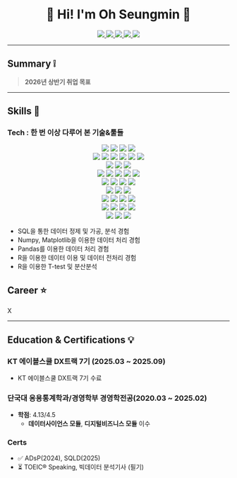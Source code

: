 <!--
**smOH306/smOH306** is a ✨ _special_ ✨ repository because its `README.md` (this file) appears on your GitHub profile.
Here are some ideas to get you started:
-->
<h1 align="center">🚀 Hi! I'm Oh Seungmin 🚀</h1>
<p align="center">
  <a href="mailto:osm630@naver.com">
    <img src="https://img.shields.io/badge/Email-osm630%40naver.com-red?style=flat-square&logo=mail&logoColor=white" />
  </a>
  <a href="https://www.linkedin.com/in/%EC%8A%B9%EB%AF%BC-%EC%98%A4-a33154369/">
    <img src="https://img.shields.io/badge/LinkedIn-Oh%20Seungmin-blue?style=flat-square&logo=linkedin&logoColor=white" />
  </a>
  <a href="http://xn--github-oiy.com/smOH306">
    <img src="https://img.shields.io/badge/GitHub-smOH306-black?style=flat-square&logo=github&logoColor=white" />
  </a>
  <a href="https://velog.io/@smo_30/posts">
    <img src="https://img.shields.io/badge/Velog-smo_30-20C997?style=flat-square&logo=velog&logoColor=white" />
  </a>
  <a href="https://ohstohry.tistory.com/">
    <img src="https://img.shields.io/badge/Tistory-ohstohry-orange?style=flat-square&logo=tistory&logoColor=white" />
  </a>
</p>



---

## Summary :grey_exclamation:
> **2026년 상반기 취업 목표**  
---

## Skills :muscle:
### Tech : 한 번 이상 다루어 본 기술&툴들 
<div align=center>     
<img src="https://img.shields.io/badge/r-%23276DC3.svg?style=for-the-badge&logo=r&logoColor=white"/>
<img src="https://img.shields.io/badge/python-3670A0?style=for-the-badge&logo=python&logoColor=ffdd54"/>
<img src="https://img.shields.io/badge/html5-%23E34F26.svg?style=for-the-badge&logo=html5&logoColor=white"/>
<img src="https://img.shields.io/badge/kotlin-%237F52FF.svg?style=for-the-badge&logo=kotlin&logoColor=white"/>
<br>
<img src="https://img.shields.io/badge/mysql-4479A1.svg?style=for-the-badge&logo=mysql&logoColor=white"/>
<img src="https://img.shields.io/badge/postgres-%23316192.svg?style=for-the-badge&logo=postgresql&logoColor=white"/>
<img src="https://img.shields.io/badge/Oracle-F80000?style=for-the-badge&logo=oracle&logoColor=white"/>
<img src="https://img.shields.io/badge/QGIS-589632?style=for-the-badge&logo=qgis&logoColor=white"/>
<img src="https://img.shields.io/badge/SQLD-4479A1?style=for-the-badge&logo=sql&logoColor=white"/> <!-- 추가: SQLD 자격 -->
<img src="https://img.shields.io/badge/DuckDB-FFF200?style=for-the-badge&logo=duckdb&logoColor=black"/> <!-- 추가: DuckDB -->
<br>
<img src="https://img.shields.io/badge/Matplotlib-%23ffffff.svg?style=for-the-badge&logo=Matplotlib&logoColor=black"/>
<img src="https://img.shields.io/badge/numpy-%23013243.svg?style=for-the-badge&logo=numpy&logoColor=white"/>
<img src="https://img.shields.io/badge/pandas-%23150458.svg?style=for-the-badge&logo=pandas&logoColor=white"/>
<br>
<img src="https://img.shields.io/badge/Tableau-4285F4?style=for-the-badge&logo=tableau&logoColor=white"/>
<img src="https://img.shields.io/badge/GA4-E37400?style=for-the-badge&logo=google-analytics&logoColor=white"/>
<img src="https://img.shields.io/badge/GTM-246FDB?style=for-the-badge&logo=google-tag-manager&logoColor=white"/>
<img src="https://img.shields.io/badge/BigQuery-4584b6?style=for-the-badge&logo=google-big-query&logoColor=white"/>
<img src="https://img.shields.io/badge/Looker%20Studio-4285F4?style=for-the-badge&logo=looker&logoColor=white"/>
<br>
<img src="https://img.shields.io/badge/Notion-%23000000.svg?style=for-the-badge&logo=notion&logoColor=white"/>
<img src="https://img.shields.io/badge/git-%23F05033.svg?style=for-the-badge&logo=git&logoColor=white"/>
<img src="https://img.shields.io/badge/github-%23121011.svg?style=for-the-badge&logo=github&logoColor=white"/>
<img src="https://img.shields.io/badge/gitlab-%23181717.svg?style=for-the-badge&logo=gitlab&logoColor=white"/>
<br>
<img src="https://img.shields.io/badge/pycharm-143?style=for-the-badge&logo=pycharm&logoColor=black&color=black&labelColor=green"/>
<img src="https://img.shields.io/badge/RStudio-4285F4?style=for-the-badge&logo=rstudio&logoColor=white"/>
<img src="https://img.shields.io/badge/Visual%20Studio%20Code-0078d7.svg?style=for-the-badge&logo=visual-studio-code&logoColor=white"/>
<br>
<img src="https://img.shields.io/badge/Kaggle-035a7d?style=for-the-badge&logo=kaggle&logoColor=white"/>
<img src="https://img.shields.io/badge/Google%20Colab-%23F9A825.svg?style=for-the-badge&logo=googlecolab&logoColor=white"/>
<img src="https://img.shields.io/badge/android%20studio-346ac1?style=for-the-badge&logo=android%20studio&logoColor=white"/>
<img src="https://img.shields.io/badge/jupyter-%23FA0F00.svg?style=for-the-badge&logo=jupyter&logoColor=white"/>
<br>
<img src="https://img.shields.io/badge/chatGPT-74aa9c?style=for-the-badge&logo=openai&logoColor=white"/>
<img src="https://img.shields.io/badge/Cursor-000000?style=for-the-badge&logoColor=white"/>
<img src="https://img.shields.io/badge/perplexity-000000?style=for-the-badge&logo=perplexity&logoColor=088F8F"/>
<img src="https://img.shields.io/badge/Grok-5A4FCF?style=for-the-badge&logoColor=white"/>
<br>
<img src="https://img.shields.io/badge/adobe%20photoshop-%2331A8FF.svg?style=for-the-badge&logo=adobe%20photoshop&logoColor=white"/>
<img src="https://img.shields.io/badge/Canva-%2300C4CC.svg?style=for-the-badge&logo=Canva&logoColor=white"/>
<img src="https://img.shields.io/badge/figma-%23F24E1E.svg?style=for-the-badge&logo=figma&logoColor=white"/>
</div>


- SQL을 통한 데이터 정제 및 가공, 분석 경험
- Numpy, Matplotlib을 이용한 데이터 처리 경험
- Pandas를 이용한 데이터 처리 경험
- R을 이용한 데이터 이용 및 데이터 전처리 경험
- R을 이용한 T-test 및 분산분석

## Career :star: 
X

---

## Education & Certifications :bulb:
### KT 에이블스쿨 DX트랙 7기 (2025.03 ~ 2025.09)
-  KT 에이블스쿨 DX트랙 7기 수료

### 단국대 응용통계학과/경영학부 경영학전공(2020.03 ~ 2025.02)  
- **학점**: 4.13/4.5  
  - **데이터사이언스 모듈**, **디지털비즈니스 모듈** 이수

### Certs 
- ✅ ADsP(2024), SQLD(2025)
- ⏳ TOEIC® Speaking, 빅데이터 분석기사 (필기)


